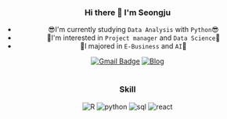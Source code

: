<div align="center">
  
  ### Hi there 👋 I'm Seongju 
  * 😎I'm currently studying `Data Analysis` with `Python`😎</br>
  * 🌱I'm interested in `Project manager` and `Data Science`🌱</br>
  * 🥇I majored in `E-Business` and `AI`🥇
 
  [![Gmail Badge](https://img.shields.io/badge/Gmail-D14836?style=flat&logo=Gmail&logoColor=white)](mailto:ghcho333@ajou.ac.kr) 
  [![Blog](https://img.shields.io/badge/Tech%20Blog-555263?style=flat&logoColor=white)](https://seongju-story.tistory.com//)
  
  #
  ### Skill
  ![R](https://img.shields.io/badge/R-276DC3?style=flat&logo=R&logoColor=white)
  ![python](https://img.shields.io/badge/Python-3776AB?style=flat&logo=Python&logoColor=white)
  ![sql](https://img.shields.io/badge/MySQL-4479A1?style=flat&logo=MySQL&logoColor=white)
  ![react](https://img.shields.io/badge/react-61DAFB?style=for-the-badge&logo=react&logoColor=black)

</div>
